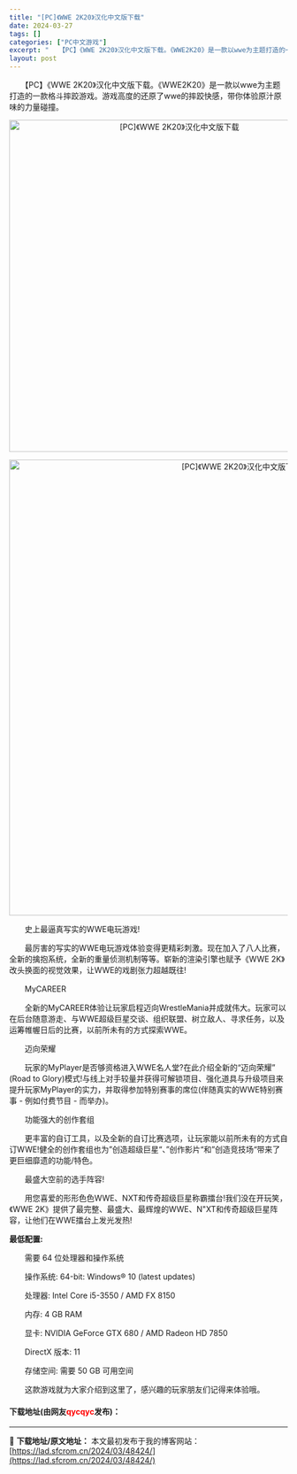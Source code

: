 ```yaml
---
title: "[PC]《WWE 2K20》汉化中文版下载"
date: 2024-03-27
tags: []
categories: ["PC中文游戏"]
excerpt: "　　【PC】《WWE 2K20》汉化中文版下载。《WWE2K20》是一款以wwe为主题打造的一款格斗摔跤游戏。游戏高度的还原了wwe的摔跤快感，带你体验原汁原味的力量碰撞。 　　史上最逼真写实的WWE电玩游戏! 　　最厉害的写实的WWE电玩游戏体验变得更精彩刺激。现在加入了八人比赛，全新的擒抱系统，&hellip;"
layout: post
---
```


 <p>　　【PC】《WWE 2K20》汉化中文版下载。《WWE2K20》是一款以wwe为主题打造的一款格斗摔跤游戏。游戏高度的还原了wwe的摔跤快感，带你体验原汁原味的力量碰撞。</p> <p align="center"><img align="" border="0" src="https://lad.sfcrom.cn/wp-content/uploads/2024/03/20240327_66037458c0571.webp" width="600" alt="[PC]《WWE 2K20》汉化中文版下载" /></p> <p align="center"><img align="" border="0" src="https://lad.sfcrom.cn/wp-content/uploads/2024/03/20240327_6603745933cb5.webp" width="824" alt="[PC]《WWE 2K20》汉化中文版下载" /></p> <p>　　史上最逼真写实的WWE电玩游戏!</p> <p>　　最厉害的写实的WWE电玩游戏体验变得更精彩刺激。现在加入了八人比赛，全新的擒抱系统，全新的重量侦测机制等等。崭新的渲染引擎也赋予《WWE 2K》改头换面的视觉效果，让WWE的戏剧张力超越既往!</p> <p>　　MyCAREER</p> <p>　　全新的MyCAREER体验让玩家启程迈向WrestleMania并成就伟大。玩家可以在后台随意游走、与WWE超级巨星交谈、组织联盟、树立敌人、寻求任务，以及运筹帷幄日后的比赛，以前所未有的方式探索WWE。</p> <p>　　迈向荣耀</p> <p>　　玩家的MyPlayer是否够资格进入WWE名人堂?在此介绍全新的&ldquo;迈向荣耀&rdquo; (Road to Glory)模式!与线上对手较量并获得可解锁项目、强化道具与升级项目来提升玩家MyPlayer的实力，并取得参加特别赛事的席位(伴随真实的WWE特别赛事 - 例如付费节目 - 而举办)。</p> <p>　　功能强大的创作套组</p> <p>　　更丰富的自订工具，以及全新的自订比赛选项，让玩家能以前所未有的方式自订WWE!健全的创作套组也为&rdquo;创造超级巨星&ldquo;、&rdquo;创作影片&ldquo;和&rdquo;创造竞技场&ldquo;带来了更巨细靡遗的功能/特色。</p> <p>　　最盛大空前的选手阵容!</p> <p>　　用您喜爱的形形色色WWE、NXT和传奇超级巨星称霸擂台!我们没在开玩笑，《WWE 2K》提供了最完整、最盛大、最辉煌的WWE、N&quot;XT和传奇超级巨星阵容，让他们在WWE擂台上发光发热!</p> <p><strong>最低配置:</strong></p> <p>　　需要 64 位处理器和操作系统</p> <p>　　操作系统: 64-bit: Windows&reg; 10 (latest updates)</p> <p>　　处理器: Intel Core i5-3550 / AMD FX 8150</p> <p>　　内存: 4 GB RAM</p> <p>　　显卡: NVIDIA GeForce GTX 680 / AMD Radeon HD 7850</p> <p>　　DirectX 版本: 11</p> <p>　　存储空间: 需要 50 GB 可用空间</p> <p>　　这款游戏就为大家介绍到这里了，感兴趣的玩家朋友们记得来体验哦。</p> <p><h4>下载地址(由网友<font color="red">qycqyc</font>发布)：</h4></p> 

---
📖 **下载地址/原文地址：** 本文最初发布于我的博客网站：[https://lad.sfcrom.cn/2024/03/48424/](https://lad.sfcrom.cn/2024/03/48424/)
